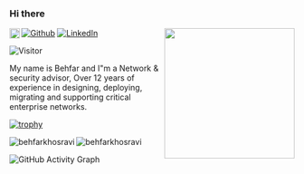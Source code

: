 
### Hi there 

<img align='left' src="https://media.giphy.com/media/hvRJCLFzcasrR4ia7z/giphy.gif" width="18px">

<img align='right' src="https://media.giphy.com/media/836HiJc7pgzy8iNXCn/giphy.gif" width="230" />


<p>
<a href="https://github.com/behfarkhosravi" target="_blank"><img alt="Github" src="https://img.shields.io/badge/GitHub-%2312100E.svg?&style=for-the-badge&logo=Github&logoColor=white" /></a> 
<a href="https://www.linkedin.com/in/behfarkhosravi" target="_blank"><img alt="LinkedIn" src="https://img.shields.io/badge/linkedin-%230077B5.svg?&style=for-the-badge&logo=linkedin&logoColor=white" /></a>
</p>

![Visitor](https://visitor-badge.laobi.icu/badge?page_id=behfarkhosravi.behfarkhosravi)

My name is Behfar and I"m a Network & security advisor, Over 12 years of experience in designing, deploying, migrating and supporting critical enterprise networks.


[![trophy](https://github-profile-trophy.vercel.app/?username=behfarkhosravi&no-bg=true&no-frame=true&theme=algolia&row=2&column=3&margin-w=15&margin-h=15)](https://github.com/ryo-ma/github-profile-trophy)


 <p><img align="left" src="https://github-readme-streak-stats.herokuapp.com/?user=behfarkhosravi&theme=algolia" alt="behfarkhosravi" /></p>

 <p><img align="center" src="https://github-readme-stats.vercel.app/api?username=behfarkhosravi&theme=algolia" alt="behfarkhosravi" /></p>

 
![GitHub Activity Graph](https://activity-graph.herokuapp.com/graph?username=behfarkhosravi&bg_color=000000&color=4fff67&line=4fff67&point=ffffff&area=true&hide_border=true)  
